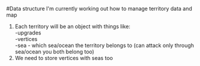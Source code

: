 #Data structure
I'm currently working out how to manage territory data and map  

1) Each territory will be an object with things like:  
-upgrades  
-vertices  
-sea - which sea/ocean the territory belongs to (can attack only through sea/ocean you both belong too)  
2) We need to store vertices with seas too
